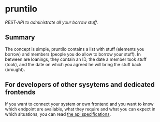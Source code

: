 # pruntilo
*REST-API to administrate all your borrow stuff.*

## Summary
The concept is simple, pruntilo contains a list with stuff (elements you borrow) and members (people you do allow to borrow your stuff).
In between are loanings, they contain an ID, the date a member took stuff (took), and the date on which you agreed he will bring the stuff back (brought).

## For developers of other sysytems and dedicated frontends
If you want to connect your system or own frontend and you want to know which endpoint are available, what they require and what you can expect in which situations, you can read [the api specifications](developer.md).